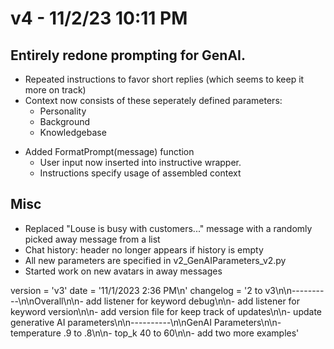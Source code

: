 # v4 - 11/2/23 10:11 PM

## Entirely redone prompting for GenAI.
* Repeated instructions to favor short replies (which seems to keep it more on track)
* Context now consists of these seperately defined parameters:
    - Personality
    - Background
    - Knowledgebase
- Added FormatPrompt(message) function
    - User input now inserted into instructive wrapper. 
    - Instructions specify usage of assembled context
## Misc
- Replaced "Louse is busy with customers..." message with a randomly picked away message from a list
- Chat history: header no longer appears if history is empty
- All new parameters are specified in v2_GenAIParameters_v2.py
- Started work on new avatars in away messages


version = 'v3'
date = '11/1/2023 2:36 PM\n'
changelog = '2 to v3\n\n----------\n\nOverall\n\n- add listener for keyword debug\n\n- add listener for keyword version\n\n- add version file for keep track of updates\n\n- update generative AI parameters\n\n----------\n\nGenAI Parameters\n\n- temperature .9 to .8\n\n- top_k 40 to 60\n\n- add two more examples'
